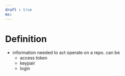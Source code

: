```yaml
---
draft : true
mx:  
---
```


# Definition
- information needed to act operate on a repo. can be
  - access token
  - keypair
  - login
  